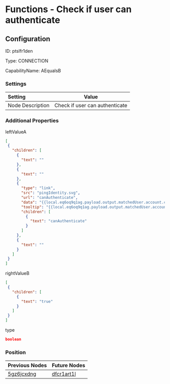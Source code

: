 # Functions - Check if user can authenticate
## Configuration
ID:  ptslfr1den

Type: CONNECTION 

CapabilityName: AEqualsB

### Settings
| Setting | Value  |
| :------------------------ | ---------------------------------------- |
| Node Description | Check if user can authenticate  | 
 




### Additional Properties
leftValueA
 ```json 
[
  {
    "children": [
      {
        "text": ""
      },
      {
        "text": ""
      },
      {
        "type": "link",
        "src": "pingIdentity.svg",
        "url": "canAuthenticate",
        "data": "{{local.eq6oq9q1ag.payload.output.matchedUser.account.canAuthenticate}}",
        "tooltip": "{{local.eq6oq9q1ag.payload.output.matchedUser.account.canAuthenticate}}",
        "children": [
          {
            "text": "canAuthenticate"
          }
        ]
      },
      {
        "text": ""
      }
    ]
  }
]
```


rightValueB
 ```json 
[
  {
    "children": [
      {
        "text": "true"
      }
    ]
  }
]
```


type
 ```json 
boolean
```




### Position
| Previous Nodes | Future Nodes |
| :------------- | ------------ |
| [5gz6jcxdng](./5gz6jcxdng.md) | [dfcr1art1l](./dfcr1art1l.md) |